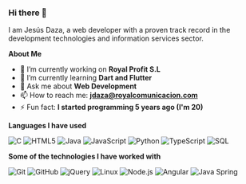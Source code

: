 ### Hi there 👋

I am Jesús Daza, a web developer with a proven track record in the development technologies and information services sector.

**About Me**

- 🔭 I’m currently working on **Royal Profit S.L**
- 🌱 I’m currently learning **Dart and Flutter**
- 💬 Ask me about **Web Development**
- 📫 How to reach me: **jdaza@royalcomunicacion.com**
- ⚡ Fun fact: **I started programming 5 years ago (I'm 20)**

**Languages I have used**

![C](https://img.shields.io/badge/-C-000000?style=flat&logo=C)
![HTML5](https://img.shields.io/badge/-HTML5-000000?style=flat&logo=HTML5)
![Java](https://img.shields.io/badge/-Java-000000?style=flat&logo=Java&logoColor=007396)
![JavaScript](https://img.shields.io/badge/-JavaScript-000000?style=flat&logo=javascript)
![Python](https://img.shields.io/badge/-Python-000000?style=flat&logo=python)
![TypeScript](https://img.shields.io/badge/-TypeScript-000000?style=flat&logo=typescript&logoColor=007ACC)
![SQL](https://img.shields.io/badge/-SQL-000000?style=flat&logo=MySQL)

**Some of the technologies I have worked with**

![Git](https://img.shields.io/badge/-Git-000000?style=flat&logo=git&logoColor=F05032)
![GitHub](https://img.shields.io/badge/-GitHub-000000?style=flat&logo=github&logoColor=FFFFFF)
![jQuery](https://img.shields.io/badge/-jQuery-000000?style=flat&logo=jQuery&logoColor=0769AD)
![Linux](https://img.shields.io/badge/-Linux-000000?style=flat&logo=linux&logoColor=FCC624)
![Node.js](https://img.shields.io/badge/-Node.js-000000?style=flat&logo=node.js&logoColor=339933)
![Angular](https://img.shields.io/badge/-React-000000?style=flat&logo=Angular&logoColor=C3002F)
![Java Spring](https://img.shields.io/badge/-Spring-000000?style=flat&logo=spring&logoColor=6DB33F)
